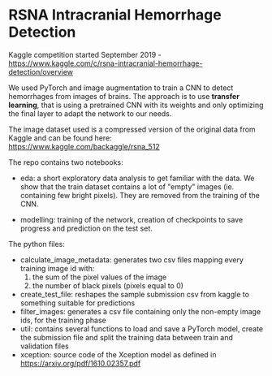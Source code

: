 # RSNA Intracranial Hemorrhage Detection
Kaggle competition started September 2019 - https://www.kaggle.com/c/rsna-intracranial-hemorrhage-detection/overview

We used PyTorch and image augmentation to train a CNN to detect hemorrhages from images of brains.
The approach is to use **transfer learning**, that is using a pretrained CNN with its weights and only optimizing the final layer to adapt the network to our needs.

The image dataset used is a compressed version of the original data from Kaggle and can be found here: https://www.kaggle.com/backaggle/rsna_512

The repo contains two notebooks:
- eda: a short exploratory data analysis to get familiar with the data. 
We show that the train dataset contains a lot of "empty" images (ie. containing few bright pixels).
They are removed from the training of the CNN.

- modelling: training of the network, creation of checkpoints to save progress and prediction on the test set.

The python files:
- calculate_image_metadata: generates two csv files mapping every training image id with:
  1. the sum of the pixel values of the image
  2. the number of black pixels (pixels equal to 0)
- create_test_file: reshapes the sample submission csv from kaggle to something suitable for predictions
- filter_images: generates a csv file containing only the non-empty image ids, for the training phase
- util: contains several functions to load and save a PyTorch model, create the submission file and split the training data between train and validation files
- xception: source code of the Xception model as defined in https://arxiv.org/pdf/1610.02357.pdf
